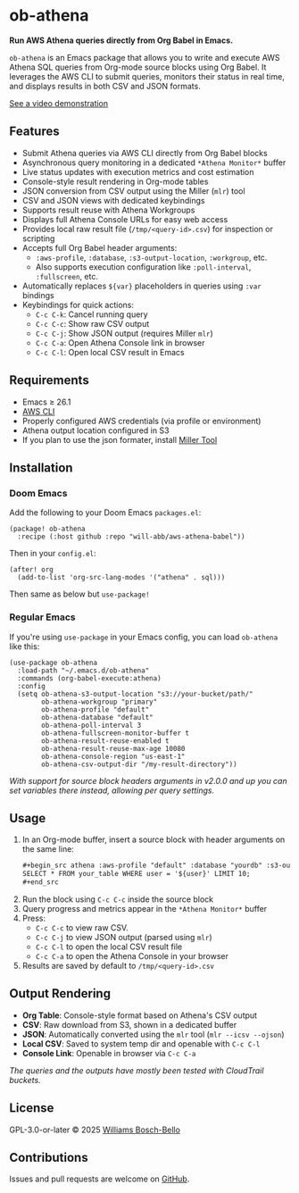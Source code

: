 # ob-athena

**Run AWS Athena queries directly from Org Babel in Emacs.**

`ob-athena` is an Emacs package that allows you to write and execute AWS Athena SQL queries from Org-mode source blocks using Org Babel. It leverages the AWS CLI to submit queries, monitors their status in real time, and displays results in both CSV and JSON formats.

[See a video demonstration](https://youtu.be/2VoVpH3ceG0)

## Features

- Submit Athena queries via AWS CLI directly from Org Babel blocks
- Asynchronous query monitoring in a dedicated `*Athena Monitor*` buffer
- Live status updates with execution metrics and cost estimation
- Console-style result rendering in Org-mode tables
- JSON conversion from CSV output using the Miller (`mlr`) tool
- CSV and JSON views with dedicated keybindings
- Supports result reuse with Athena Workgroups
- Displays full Athena Console URLs for easy web access
- Provides local raw result file (`/tmp/<query-id>.csv`) for inspection or scripting
- Accepts full Org Babel header arguments:
  - `:aws-profile`, `:database`, `:s3-output-location`, `:workgroup`, etc.
  - Also supports execution configuration like `:poll-interval`, `:fullscreen`, etc.
- Automatically replaces `${var}` placeholders in queries using `:var` bindings
- Keybindings for quick actions:
  - `C-c C-k`: Cancel running query
  - `C-c C-c`: Show raw CSV output
  - `C-c C-j`: Show JSON output (requires Miller `mlr`)
  - `C-c C-a`: Open Athena Console link in browser
  - `C-c C-l`: Open local CSV result in Emacs

## Requirements

- Emacs ≥ 26.1
- [AWS CLI](https://docs.aws.amazon.com/cli/latest/userguide/install-cliv2.html)
- Properly configured AWS credentials (via profile or environment)
- Athena output location configured in S3
- If you plan to use the json formater, install [Miller Tool](https://github.com/johnkerl/miller)

## Installation

### Doom Emacs

Add the following to your Doom Emacs `packages.el`:

```emacs-lisp
(package! ob-athena
  :recipe (:host github :repo "will-abb/aws-athena-babel"))
```

Then in your `config.el`:

```emacs-lisp
(after! org
  (add-to-list 'org-src-lang-modes '("athena" . sql)))
```

Then same as below but `use-package!`

### Regular Emacs

If you're using `use-package` in your Emacs config, you can load `ob-athena` like this:

```emacs-lisp
(use-package ob-athena
  :load-path "~/.emacs.d/ob-athena"
  :commands (org-babel-execute:athena)
  :config
  (setq ob-athena-s3-output-location "s3://your-bucket/path/"
        ob-athena-workgroup "primary"
        ob-athena-profile "default"
        ob-athena-database "default"
        ob-athena-poll-interval 3
        ob-athena-fullscreen-monitor-buffer t
        ob-athena-result-reuse-enabled t
        ob-athena-result-reuse-max-age 10080
        ob-athena-console-region "us-east-1"
        ob-athena-csv-output-dir "/my-result-directory"))
```

*With support for source block headers arguments in v2.0.0 and up you can set variables there instead, allowing per query settings.*

## Usage

1. In an Org-mode buffer, insert a source block with header arguments on the same line:
   ```org
   #+begin_src athena :aws-profile "default" :database "yourdb" :s3-output-location "s3://your-bucket/path/" :workgroup "primary" :poll-interval 3 :fullscreen t :result-reuse-enabled t :result-reuse-max-age 10080 :console-region "us-east-1" :var user="john.doe@example.com"
   SELECT * FROM your_table WHERE user = '${user}' LIMIT 10;
   #+end_src
   ```
2. Run the block using `C-c C-c` inside the source block
3. Query progress and metrics appear in the `*Athena Monitor*` buffer
4. Press:
   * `C-c C-c` to view raw CSV.
   * `C-c C-j` to view JSON output (parsed using `mlr`)
   * `C-c C-l` to open the local CSV result file
   * `C-c C-a` to open the Athena Console in your browser
5. Results are saved by default to `/tmp/<query-id>.csv`
## Output Rendering

- **Org Table**: Console-style format based on Athena's CSV output
- **CSV**: Raw download from S3, shown in a dedicated buffer
- **JSON**: Automatically converted using the `mlr` tool (`mlr --icsv --ojson`)
- **Local CSV**: Saved to system temp dir and openable with `C-c C-l`
- **Console Link**: Openable in browser via `C-c C-a`

*The queries and the outputs have mostly been tested with CloudTrail buckets.*

## License

GPL-3.0-or-later © 2025 [Williams Bosch-Bello](mailto:williamsbosch@gmail.com)

## Contributions

Issues and pull requests are welcome on [GitHub](https://github.com/will-abb/aws-athena-babel).
